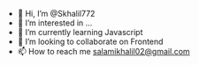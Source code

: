 - 👋 Hi, I’m @Skhalil772
- 👀 I’m interested in ...
- 🌱 I’m currently learning Javascript
- 💞️ I’m looking to collaborate on Frontend
- 📫 How to reach me salamikhalil02@gmail.com

<!---
Skhalil772/Skhalil772 is a ✨ special ✨ repository because its `README.md` (this file) appears on your GitHub profile.
You can click the Preview link to take a look at your changes.
--->
